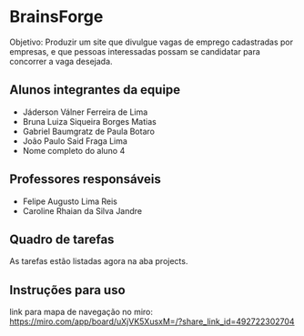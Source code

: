 # BrainsForge

Objetivo: Produzir um site que divulgue vagas de emprego cadastradas por empresas, e que pessoas interessadas possam se candidatar para concorrer a vaga desejada.

## Alunos integrantes da equipe

* Jáderson Válner Ferreira de Lima
* Bruna Luiza Siqueira Borges Matias
* Gabriel Baumgratz de Paula Botaro
* João Paulo Said Fraga Lima
* Nome completo do aluno 4

## Professores responsáveis

* Felipe Augusto Lima Reis
* Caroline Rhaian da Silva Jandre

## Quadro de tarefas
As tarefas estão listadas agora na aba projects.


## Instruções para uso
link para mapa de navegação no miro:  https://miro.com/app/board/uXjVK5XusxM=/?share_link_id=492722302704
